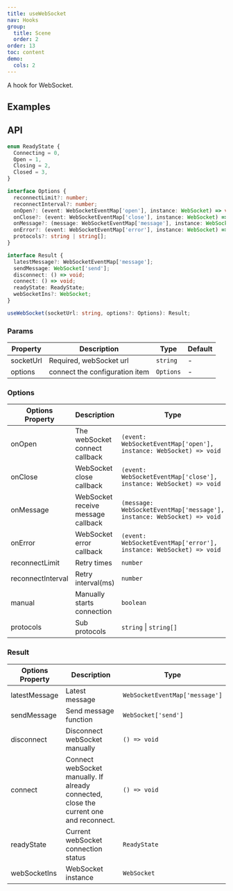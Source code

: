 ```yaml
---
title: useWebSocket
nav: Hooks
group:
  title: Scene
  order: 2
order: 13
toc: content
demo:
  cols: 2
---
```


A hook for WebSocket.

## Examples

<code src="./demo/demo1.tsx"></code>

## API

```typescript
enum ReadyState {
  Connecting = 0,
  Open = 1,
  Closing = 2,
  Closed = 3,
}

interface Options {
  reconnectLimit?: number;
  reconnectInterval?: number;
  onOpen?: (event: WebSocketEventMap['open'], instance: WebSocket) => void;
  onClose?: (event: WebSocketEventMap['close'], instance: WebSocket) => void;
  onMessage?: (message: WebSocketEventMap['message'], instance: WebSocket) => void;
  onError?: (event: WebSocketEventMap['error'], instance: WebSocket) => void;
  protocols?: string | string[];
}

interface Result {
  latestMessage?: WebSocketEventMap['message'];
  sendMessage: WebSocket['send'];
  disconnect: () => void;
  connect: () => void;
  readyState: ReadyState;
  webSocketIns?: WebSocket;
}

useWebSocket(socketUrl: string, options?: Options): Result;
```

### Params

| Property  | Description                    | Type      | Default |
| --------- | ------------------------------ | --------- | ------- |
| socketUrl | Required, webSocket url        | `string`  | -       |
| options   | connect the configuration item | `Options` | -       |

### Options

| Options Property | Description | Type | Default |
| --- | --- | --- | --- |
| onOpen | The webSocket connect callback | `(event: WebSocketEventMap['open'], instance: WebSocket) => void` | - |
| onClose | WebSocket close callback | `(event: WebSocketEventMap['close'], instance: WebSocket) => void` | - |
| onMessage | WebSocket receive message callback | `(message: WebSocketEventMap['message'], instance: WebSocket) => void` | - |
| onError | WebSocket error callback | `(event: WebSocketEventMap['error'], instance: WebSocket) => void` | - |
| reconnectLimit | Retry times | `number` | `3` |
| reconnectInterval | Retry interval(ms) | `number` | `3000` |
| manual | Manually starts connection | `boolean` | `false` |
| protocols | Sub protocols | `string` \| `string[]` | - |

### Result

| Options Property | Description | Type |
| --- | --- | --- |
| latestMessage | Latest message | `WebSocketEventMap['message']` |
| sendMessage | Send message function | `WebSocket['send']` |
| disconnect | Disconnect webSocket manually | `() => void` |
| connect | Connect webSocket manually. If already connected, close the current one and reconnect. | `() => void` |
| readyState | Current webSocket connection status | `ReadyState` |
| webSocketIns | WebSocket instance | `WebSocket` |
